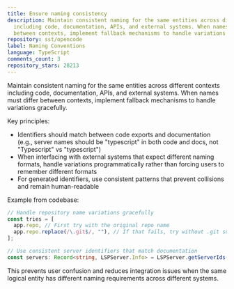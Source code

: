 ```yaml
---
title: Ensure naming consistency
description: Maintain consistent naming for the same entities across different contexts
  including code, documentation, APIs, and external systems. When names must differ
  between contexts, implement fallback mechanisms to handle variations gracefully.
repository: sst/opencode
label: Naming Conventions
language: TypeScript
comments_count: 3
repository_stars: 28213
---
```


Maintain consistent naming for the same entities across different contexts including code, documentation, APIs, and external systems. When names must differ between contexts, implement fallback mechanisms to handle variations gracefully.

Key principles:
- Identifiers should match between code exports and documentation (e.g., server names should be "typescript" in both code and docs, not "Typescript" vs "typescript")
- When interfacing with external systems that expect different naming formats, handle variations programmatically rather than forcing users to remember different formats
- For generated identifiers, use consistent patterns that prevent collisions and remain human-readable

Example from codebase:
```typescript
// Handle repository name variations gracefully
const tries = [
  app.repo, // First try with the original repo name
  app.repo.replace(/\.git$/, ""), // If that fails, try without .git suffix
];

// Use consistent server identifiers that match documentation
const servers: Record<string, LSPServer.Info> = LSPServer.getServerIds(); // Use "typescript", not "Typescript"
```

This prevents user confusion and reduces integration issues when the same logical entity has different naming requirements across different systems.